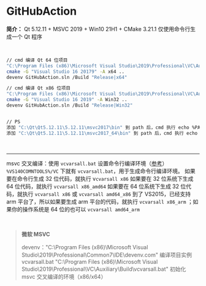 # GitHubAction



**简介：** Qt 5.12.11 + MSVC 2019 + Win10 21H1 + CMake 3.21.1 仅使用命令行生成一个 Qt 程序

<br>

```bash
// cmd 编译 Qt 64 位项目 
"C:\Program Files (x86)\Microsoft Visual Studio\2019\Professional\VC\Auxiliary\Build\vcvarsall.bat" x64
cmake -G "Visual Studio 16 20179" -A x64 ..
devenv GitHubAction.sln /Build "Release|x64"

// cmd 编译 Qt x86 位项目 
"C:\Program Files (x86)\Microsoft Visual Studio\2019\Professional\VC\Auxiliary\Build\vcvarsall.bat" x86
cmake -G "Visual Studio 16 2019" -A Win32 ..
devenv GitHubAction.sln /Build "Release|Win32"


// PS
添加 "C:\Qt\Qt5.12.11\5.12.11\msvc2017\bin" 到 path 后，cmd 执行 echo %PATH% 使其立即生效
添加 "C:\Qt\Qt5.12.11\5.12.11\msvc2017_64\bin" 到 path 后，cmd 执行 echo %PATH% 使其立即生效
```

<br>

---

msvc 交叉编译：使用 `vcvarsall.bat` 设置命令行编译环境（[参考](https://blog.csdn.net/10km/article/details/51722353)）
`%VS140COMNTOOLS%/VC` 下就有 `vcvarsall.bat`，用于生成命令行编译环境。
如果要在命令行生成 32 位代码，就执行 v`cvarsall x86`
如果要在 32 位系统下生成 64 位代码，就执行 `vcvarsall x86_amd64`
如果要在 64 位系统下生成 32 位代码，就执行 `vcvarsall x86` 或 `vcvarsall amd64_x86`
到了 VS2015，已经支持 arm 平台了，所以如果要生成 arm 平台的代码，就执行 `vcvarsall x86_arm` ；如果你的操作系统是 64 位的也可以 `vcvarsall amd64_arm`

<br>

> **微软 MSVC**
>
> devenv："C:\Program Files (x86)\Microsoft Visual Studio\2019\Professional\Common7\IDE\devenv.com"  编译项目实例
> vcvarsall.bat "C:\Program Files (x86)\Microsoft Visual Studio\2019\Professional\VC\Auxiliary\Build\vcvarsall.bat" 初始化 msvc 交叉编译的环境（x86/x64）

